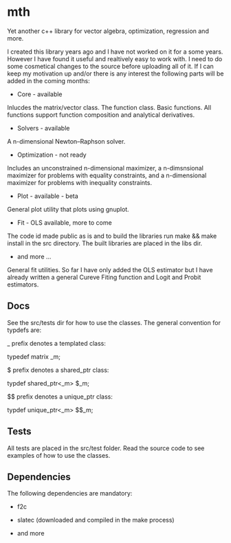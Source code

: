 mth
===

Yet another c++ library for vector algebra, optimization, regression and more.

I created this library years ago and I have not worked on it for a
some years. However I have found it useful and realtively easy to work
with. I need to do some cosmetical changes to the source before
uploading all of it. If I can keep my motivation up and/or there is
any interest the following parts will be added in the coming months:

* Core - available

Inlucdes the matrix/vector class. The function class. Basic
functions. All functions support function composition and analytical derivatives. 

* Solvers - available

A n-dimensional Newton–Raphson solver.

* Optimization - not ready

Includes an unconstrained n-dimensional maximizer, a n-dimsnsional
maximizer for problems with equality constraints, and a n-dimensional
maximizer for problems with inequality constraints. 

* Plot - available - beta

General plot utility that plots using gnuplot.

* Fit - OLS available, more to come

The code id made public as is and to build the libraries run make &&
make install in the src directory. The built libraries are placed in the
libs dir.

* and more ...

General fit utilities. So far I have only added the OLS estimator but
I have already written a general Cureve Fiting function and Logit and
Probit estimators. 


Docs
----

See the src/tests dir for how to use the classes. The general
convention for typdefs are:

_ prefix denotes a templated class:

typedef matrix<double> _m;

$ prefix denotes a shared_ptr class:

typdef shared_ptr<_m> $_m;

$$ prefix denotes a unique_ptr class:

typdef unique_ptr<_m> $$_m;


Tests
-----

All tests are placed in the src/test folder. Read the source code to
see examples of how to use the classes.

Dependencies
------------

The following dependencies are mandatory:

* f2c

* slatec (downloaded and compiled in the make process)

* and more